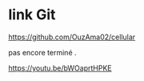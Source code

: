 # link Git


https://github.com/OuzAma02/cellular

pas encore terminé .

https://youtu.be/bWOaprtHPKE
